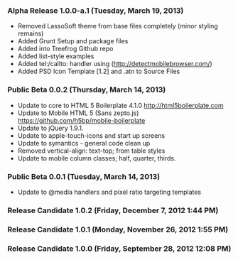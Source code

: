 ### Alpha Release 1.0.0-a.1 (Tuesday, March 19, 2013)

* Removed LassoSoft theme from base files completely (minor styling remains)
* Added Grunt Setup and package files
* Added into Treefrog Github repo
* Added list-style examples
* Added tel:/callto: handler using (http://detectmobilebrowser.com/)
* Added PSD Icon Template [1.2] and .atn to Source Files

### Public Beta 0.0.2 (Thursday, March 14, 2013)

* Update to core to HTML 5 Boilerplate 4.1.0 http://html5boilerplate.com
* Update to Mobile HTML 5 (Sans zepto.js) https://github.com/h5bp/mobile-boilerplate
* Update to jQuery 1.9.1.
* Update to apple-touch-icons and start up screens
* Update to symantics - general code clean up
* Removed vertical-align: text-top; from table styles
* Update to mobile column classes; half, quarter, thirds.

### Public Beta 0.0.1 (Tuesday, March 14, 2013)

* Update to @media handlers and pixel ratio targeting templates

### Release Candidate 1.0.2 (Friday, December 7, 2012 1:44 PM)

### Release Candidate 1.0.1 (Monday, November 26, 2012 1:55 PM)

### Release Candidate 1.0.0 (Friday, September 28, 2012 12:08 PM)